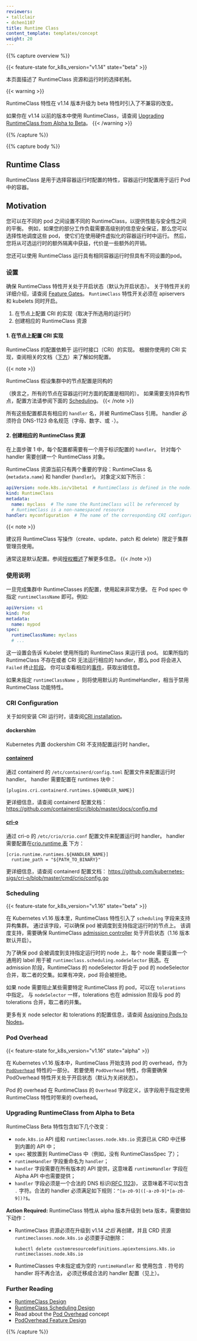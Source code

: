 ```yaml
---
reviewers:
- tallclair
- dchen1107
title: Runtime Class
content_template: templates/concept
weight: 20
---
```


{{% capture overview %}}

{{< feature-state for_k8s_version="v1.14" state="beta" >}}

<!-- 
This page describes the RuntimeClass resource and runtime selection mechanism.
-->
本页面描述了 RuntimeClass 资源和运行时的选择机制。

{{< warning >}}
<!--
RuntimeClass includes *breaking* changes in the beta upgrade in v1.14. If you were using
RuntimeClass prior to v1.14, see [Upgrading RuntimeClass from Alpha to
Beta](#upgrading-runtimeclass-from-alpha-to-beta).
-->RuntimeClass 特性在 v1.14 版本升级为 beta 特性时引入了不兼容的改变。
如果你在 v1.14 以前的版本中使用 RuntimeClass，请查阅
[Upgrading RuntimeClass from Alpha to Beta](#upgrading-runtimeclass-from-alpha-to-beta)。
{{< /warning >}}

{{% /capture %}}


{{% capture body %}}

## Runtime Class

<!--
RuntimeClass is a feature for selecting the container runtime configuration. The container runtime
configuration is used to run a Pod's containers.
-->
RuntimeClass 是用于选择容器运行时配置的特性，容器运行时配置用于运行 Pod 中的容器。

## Motivation

<!--
You can set a different RuntimeClass between different Pods to provide a balance of
performance versus security. For example, if part of your workload deserves a high
level of information security assurance, you might choose to schedule those Pods so
that they run in a container runtime that uses hardware virtualization. You'd then
benefit from the extra isolation of the alternative runtime, at the expense of some
additional overhead.
-->
您可以在不同的 pod 之间设置不同的 RuntimeClass，以提供性能与安全性之间的平衡。
例如，如果您的部分工作负载需要高级别的信息安全保证，那么您可以选择性地调度这些 pod，
使它们在使用硬件虚拟化的容器运行时中运行。
然后，您将从可选运行时的额外隔离中获益，代价是一些额外的开销。

<!--
You can also use RuntimeClass to run different Pods with the same container runtime
but with different settings.
-->
您还可以使用 RuntimeClass 运行具有相同容器运行时但具有不同设置的pod。

<!-- 
### Set Up
-->
### 设置

<!--
Ensure the RuntimeClass feature gate is enabled (it is by default). See [Feature
Gates](/docs/reference/command-line-tools-reference/feature-gates/) for an explanation of enabling
feature gates. The `RuntimeClass` feature gate must be enabled on apiservers _and_ kubelets.
-->
确保 RuntimeClass 特性开关处于开启状态（默认为开启状态）。
关于特性开关的详细介绍，请查阅
[Feature Gates](/docs/reference/command-line-tools-reference/feature-gates/)。
`RuntimeClass` 特性开关必须在 apiservers 和 kubelets 同时开启。

<!--
1. Configure the CRI implementation on nodes (runtime dependent)
2. Create the corresponding RuntimeClass resources
-->

1. 在节点上配置 CRI 的实现（取决于所选用的运行时）
2. 创建相应的 RuntimeClass 资源

<!--
#### 1. Configure the CRI implementation on nodes
-->
#### 1. 在节点上配置 CRI 实现

<!--
The configurations available through RuntimeClass are Container Runtime Interface (CRI)
implementation dependent. See the corresponding documentation ([below](#cri-configuration)) for your
CRI implementation for how to configure.
-->
RuntimeClass 的配置依赖于 运行时接口（CRI）的实现。
根据你使用的 CRI 实现，查阅相关的文档（[下方](#cri-configuration)）来了解如何配置。

{{< note >}}
<!--
RuntimeClass assumes a homogeneous node configuration across the cluster by default (which means
that all nodes are configured the same way with respect to container runtimes). To support
heterogenous node configurations, see [Scheduling](#scheduling) below.-->RuntimeClass 假设集群中的节点配置是同构的
（换言之，所有的节点在容器运行时方面的配置是相同的）。
如果需要支持异构节点，配置方法请参阅下面的 [Scheduling](#scheduling)。
{{< /note >}}

<!--
The configurations have a corresponding `handler` name, referenced by the RuntimeClass. The
handler must be a valid DNS 1123 label (alpha-numeric + `-` characters).
-->
所有这些配置都具有相应的 `handler` 名，并被 RuntimeClass 引用。
handler 必须符合 DNS-1123 命名规范（字母、数字、或 `-`）。

<!--
#### 2. Create the corresponding RuntimeClass resources
-->
#### 2. 创建相应的 RuntimeClass 资源

<!--
The configurations setup in step 1 should each have an associated `handler` name, which identifies
the configuration. For each handler, create a corresponding RuntimeClass object.
-->
在上面步骤 1 中，每个配置都需要有一个用于标识配置的 `handler`。 
针对每个 handler 需要创建一个 RuntimeClass 对象。

<!--
The RuntimeClass resource currently only has 2 significant fields: the RuntimeClass name
(`metadata.name`) and the handler (`handler`). The object definition looks like this:
-->
RuntimeClass 资源当前只有两个重要的字段：RuntimeClass 名 (`metadata.name`) 和 handler (`handler`)。
对象定义如下所示：

```yaml
apiVersion: node.k8s.io/v1beta1  # RuntimeClass is defined in the node.k8s.io API group
kind: RuntimeClass
metadata:
  name: myclass  # The name the RuntimeClass will be referenced by
  # RuntimeClass is a non-namespaced resource
handler: myconfiguration  # The name of the corresponding CRI configuration
```

{{< note >}}
<!--
It is recommended that RuntimeClass write operations (create/update/patch/delete) be
restricted to the cluster administrator. This is typically the default. See [Authorization
Overview](/docs/reference/access-authn-authz/authorization/) for more details.-->建议将 RuntimeClass 写操作（create、update、patch 和 delete）限定于集群管理员使用。
通常这是默认配置。参阅[授权概述](/docs/reference/access-authn-authz/authorization/)了解更多信息。
{{< /note >}}

<!--
### Usage
-->
### 使用说明

<!--
Once RuntimeClasses are configured for the cluster, using them is very simple. Specify a
`runtimeClassName` in the Pod spec. For example:
-->
一旦完成集群中 RuntimeClasses 的配置，使用起来非常方便。
在 Pod spec 中指定 `runtimeClassName` 即可。例如:

```yaml
apiVersion: v1
kind: Pod
metadata:
  name: mypod
spec:
  runtimeClassName: myclass
  # ...
```

<!--
This will instruct the Kubelet to use the named RuntimeClass to run this pod. If the named
RuntimeClass does not exist, or the CRI cannot run the corresponding handler, the pod will enter the
`Failed` terminal [phase](/docs/concepts/workloads/pods/pod-lifecycle/#pod-phase). Look for a
corresponding [event](/docs/tasks/debug-application-cluster/debug-application-introspection/) for an
error message.
-->
这一设置会告诉 Kubelet 使用所指的 RuntimeClass 来运行该 pod。
如果所指的 RuntimeClass 不存在或者 CRI 无法运行相应的 handler，那么 pod 将会进入 `Failed` 终止[阶段](/docs/concepts/workloads/pods/pod-lifecycle/#pod-phase)。
你可以查看相应的[事件](/docs/tasks/debug-application-cluster/debug-application-introspection/)，获取出错信息。

<!--
If no `runtimeClassName` is specified, the default RuntimeHandler will be used, which is equivalent
to the behavior when the RuntimeClass feature is disabled.
-->
如果未指定 `runtimeClassName` ，则将使用默认的 RuntimeHandler，相当于禁用 RuntimeClass 功能特性。

### CRI Configuration

<!--
For more details on setting up CRI runtimes, see [CRI installation](/docs/setup/production-environment/container-runtimes/).
-->
关于如何安装 CRI 运行时，请查阅[CRI installation](/docs/setup/production-environment/container-runtimes/)。

#### dockershim

<!--
Kubernetes built-in dockershim CRI does not support runtime handlers.
-->
Kubernetes 内置 dockershim CRI 不支持配置运行时 handler。

#### [containerd](https://containerd.io/)

<!--
Runtime handlers are configured through containerd's configuration at
`/etc/containerd/config.toml`. Valid handlers are configured under the runtimes section:
-->
通过 containerd 的 `/etc/containerd/config.toml` 配置文件来配置运行时 handler。
handler 需要配置在 runtimes 块中： 

```
[plugins.cri.containerd.runtimes.${HANDLER_NAME}]
```

<!--
See containerd's config documentation for more details:
https://github.com/containerd/cri/blob/master/docs/config.md
-->
更详细信息，请查阅 containerd 配置文档：
https://github.com/containerd/cri/blob/master/docs/config.md

#### [cri-o](https://cri-o.io/)

<!--
Runtime handlers are configured through cri-o's configuration at `/etc/crio/crio.conf`. Valid
handlers are configured under the [crio.runtime
table](https://github.com/kubernetes-sigs/cri-o/blob/master/docs/crio.conf.5.md#crioruntime-table):
-->
通过 cri-o 的 `/etc/crio/crio.conf` 配置文件来配置运行时 handler。
handler 需要配置在[crio.runtime 表](https://github.com/kubernetes-sigs/cri-o/blob/master/docs/crio.conf.5.md#crioruntime-table)
下方：

```
[crio.runtime.runtimes.${HANDLER_NAME}]
  runtime_path = "${PATH_TO_BINARY}"
```

<!--
See cri-o's config documentation for more details:
https://github.com/kubernetes-sigs/cri-o/blob/master/cmd/crio/config.go
-->
更详细信息，请查阅 containerd 配置文档：
https://github.com/kubernetes-sigs/cri-o/blob/master/cmd/crio/config.go

### Scheduling

{{< feature-state for_k8s_version="v1.16" state="beta" >}}

<!--
As of Kubernetes v1.16, RuntimeClass includes support for heterogenous clusters through its
`scheduling` fields. Through the use of these fields, you can ensure that pods running with this
RuntimeClass are scheduled to nodes that support it. To use the scheduling support, you must have
the RuntimeClass [admission controller][] enabled (the default, as of 1.16).
-->
在 Kubernetes v1.16 版本里，RuntimeClass 特性引入了 `scheduling` 字段来支持异构集群。
通过该字段，可以确保 pod 被调度到支持指定运行时的节点上。
该调度支持，需要确保 RuntimeClass [admission controller][] 处于开启状态（1.16 版本默认开启）。

<!--
To ensure pods land on nodes supporting a specific RuntimeClass, that set of nodes should have a
common label which is then selected by the `runtimeclass.scheduling.nodeSelector` field. The
RuntimeClass's nodeSelector is merged with the pod's nodeSelector in admission, effectively taking
the intersection of the set of nodes selected by each. If there is a conflict, the pod will be
rejected.
-->
为了确保 pod 会被调度到支持指定运行时的 node 上，每个 node 需要设置一个通用的 label 用于被 
`runtimeclass.scheduling.nodeSelector` 挑选。在 admission 阶段，RuntimeClass 的 nodeSelector 将会于
pod 的 nodeSelector 合并，取二者的交集。如果有冲突，pod 将会被拒绝。

<!--
If the supported nodes are tainted to prevent other RuntimeClass pods from running on the node, you
can add `tolerations` to the RuntimeClass. As with the `nodeSelector`, the tolerations are merged
with the pod's tolerations in admission, effectively taking the union of the set of nodes tolerated
by each.
-->
如果 node 需要阻止某些需要特定 RuntimeClass 的 pod，可以在 `tolerations` 中指定。
与 `nodeSelector` 一样，tolerations 也在 admission 阶段与 pod 的 tolerations 合并，取二者的并集。

<!--
To learn more about configuring the node selector and tolerations, see [Assigning Pods to
Nodes](/docs/concepts/configuration/assign-pod-node/).
-->
更多有关 node selector 和 tolerations 的配置信息，请查阅 
[Assigning Pods to Nodes](/docs/concepts/configuration/assign-pod-node/)。

[admission controller]: /docs/reference/access-authn-authz/admission-controllers/

### Pod Overhead

{{< feature-state for_k8s_version="v1.16" state="alpha" >}}

<!--
As of Kubernetes v1.16, RuntimeClass includes support for specifying overhead associated with
running a pod, as part of the [`PodOverhead`](/docs/concepts/configuration/pod-overhead.md) feature.
To use `PodOverhead`, you must have the PodOverhead [feature gate](/docs/reference/command-line-tools-reference/feature-gates/)
enabled (it is off by default).
-->
在 Kubernetes v1.16 版本中，RuntimeClass 开始支持 pod 的 overhead，作为 [`PodOverhead`](/docs/concepts/configuration/pod-overhead.md) 
特性的一部分。
若要使用 `PodOverhead` 特性，你需要确保 PodOverhead 特性开关处于开启状态（默认为关闭状态）。

<!--
Pod overhead is defined in RuntimeClass through the `Overhead` fields. Through the use of these fields,
you can specify the overhead of running pods utilizing this RuntimeClass and ensure these overheads
are accounted for in Kubernetes.
-->
Pod 的 overhead 在 RuntimeClass 的 `Overhead` 字段定义，该字段用于指定使用 RuntimeClass 特性时带来的 overhead。

### Upgrading RuntimeClass from Alpha to Beta

<!--
The RuntimeClass Beta feature includes the following changes:
-->
RuntimeClass Beta 特性包含如下几个改变：

<!--
- The `node.k8s.io` API group and `runtimeclasses.node.k8s.io` resource have been migrated to a
  built-in API from a CustomResourceDefinition.
- The `spec` has been inlined in the RuntimeClass definition (i.e. there is no more
  RuntimeClassSpec).
- The `runtimeHandler` field has been renamed `handler`.
- The `handler` field is now required in all API versions. This means the `runtimeHandler` field in
  the Alpha API is also required.
- The `handler` field must be a valid DNS label ([RFC 1123](https://tools.ietf.org/html/rfc1123)),
  meaning it can no longer contain `.` characters (in all versions). Valid handlers match the
  following regular expression: `^[a-z0-9]([-a-z0-9]*[a-z0-9])?$`.
-->
- `node.k8s.io` API 组和 `runtimeclasses.node.k8s.io` 资源已从 CRD 中迁移到内置的 API 中；
- `spec` 被放置到 RuntimeClass 中（例如，没有 RuntimeClassSpec 了）；
- `runtimeHandler` 字段重命名为 `handler`；
- `handler` 字段需要在所有版本的 API 提供，这意味着 `runtimeHandler` 字段在 Alpha API 中也需要提供；
- `handler` 字段必须是一个合法的 DNS 标识([RFC 1123](https://tools.ietf.org/html/rfc1123))，
  这意味着不可以包含 `.` 字符。合法的 handler 必须满足如下规则：`^[a-z0-9]([-a-z0-9]*[a-z0-9])?$`。

<!--
**Action Required:** The following actions are required to upgrade from the alpha version of the
RuntimeClass feature to the beta version:
-->
**Action Required:** RuntimeClass 特性从 alpha 版本升级到 beta 版本，需要做如下动作：

<!--
- RuntimeClass resources must be recreated *after* upgrading to v1.14, and the
  `runtimeclasses.node.k8s.io` CRD should be manually deleted:
  ```
  kubectl delete customresourcedefinitions.apiextensions.k8s.io runtimeclasses.node.k8s.io
  ```
- Alpha RuntimeClasses with an unspecified or empty `runtimeHandler` or those using a `.` character
  in the handler are no longer valid, and must be migrated to a valid handler configuration (see
  above).
-->
- RuntimeClass 资源必须在升级到 v1.14 *之后* 再创建，并且 CRD 资源 `runtimeclasses.node.k8s.io` 必须要手动删除：
  ```
  kubectl delete customresourcedefinitions.apiextensions.k8s.io runtimeclasses.node.k8s.io
  ```
- RuntimeClasses 中未指定或为空的 `runtimeHandler` 和 使用包含 `.` 符号的 handler 将不再合法，
  必须迁移成合法的 handler 配置（见上）。
  
### Further Reading

- [RuntimeClass Design](https://github.com/kubernetes/enhancements/blob/master/keps/sig-node/runtime-class.md)
- [RuntimeClass Scheduling Design](https://github.com/kubernetes/enhancements/blob/master/keps/sig-node/runtime-class-scheduling.md)
- Read about the [Pod Overhead](/docs/concepts/configuration/pod-overhead/) concept
- [PodOverhead Feature Design](https://github.com/kubernetes/enhancements/blob/master/keps/sig-node/20190226-pod-overhead.md)

{{% /capture %}}
